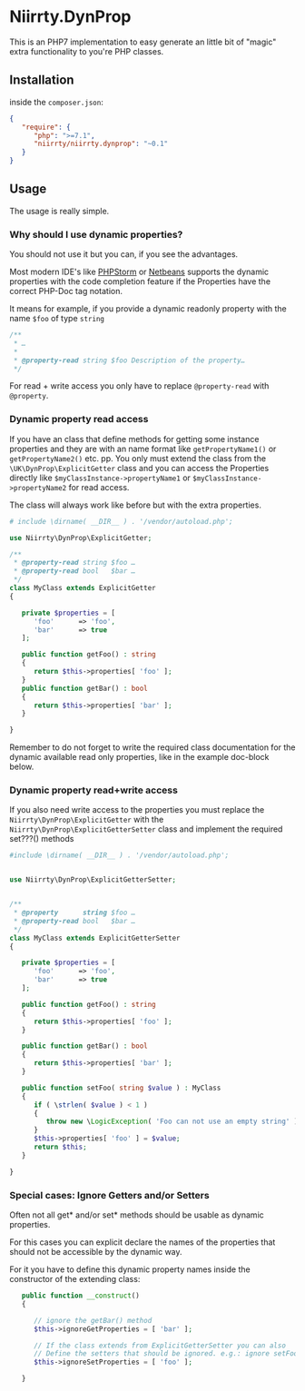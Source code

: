 # Niirrty.DynProp

This is an PHP7 implementation to easy generate an little bit of "magic" extra functionality to you're PHP classes.

## Installation

inside the `composer.json`:

```json
{
   "require": {
      "php": ">=7.1",
      "niirrty/niirrty.dynprop": "~0.1"
   }
}
```

## Usage

The usage is really simple.

### Why should I use dynamic properties?

You should not use it but you can, if you see the advantages.

Most modern IDE's like [PHPStorm](https://www.jetbrains.com/phpstorm/) or [Netbeans](https://netbeans.org/features/php/)
supports the dynamic properties with the code completion feature if the Properties have the correct PHP-Doc tag
notation.

It means for example, if you provide a dynamic readonly property with the name `$foo` of type `string`

```php
/**
 * …
 *
 * @property-read string $foo Description of the property…
 */
```

For read + write access you only have to replace `@property-read` with `@property`.

### Dynamic property read access

If you have an class that define methods for getting some instance properties and they are with an name format
like `getPropertyName1()` or `getPropertyName2()` etc. pp. You only must extend the class from the
`\UK\DynProp\ExplicitGetter` class and you can access the Properties directly like
`$myClassInstance->propertyName1` or `$myClassInstance->propertyName2` for read access.

The class will always work like before but with the extra properties.

```php
# include \dirname( __DIR__ ) . '/vendor/autoload.php';

use Niirrty\DynProp\ExplicitGetter;

/**
 * @property-read string $foo …
 * @property-read bool   $bar …
 */
class MyClass extends ExplicitGetter
{

   private $properties = [
      'foo'      => 'foo',
      'bar'      => true
   ];

   public function getFoo() : string
   {
      return $this->properties[ 'foo' ];
   }
   public function getBar() : bool
   {
      return $this->properties[ 'bar' ];
   }

}
```

Remember to do not forget to write the required class documentation for the dynamic available read only properties,
like in the example doc-block below.

### Dynamic property read+write access

If you also need write access to the properties you must replace the `Niirrty\DynProp\ExplicitGetter`
with the `Niirrty\DynProp\ExplicitGetterSetter` class and implement the required set???() methods

```php
#include \dirname( __DIR__ ) . '/vendor/autoload.php';


use Niirrty\DynProp\ExplicitGetterSetter;


/**
 * @property      string $foo …
 * @property-read bool   $bar …
 */
class MyClass extends ExplicitGetterSetter
{

   private $properties = [
      'foo'      => 'foo',
      'bar'      => true
   ];

   public function getFoo() : string
   {
      return $this->properties[ 'foo' ];
   }

   public function getBar() : bool
   {
      return $this->properties[ 'bar' ];
   }

   public function setFoo( string $value ) : MyClass
   {
      if ( \strlen( $value ) < 1 )
      {
         throw new \LogicException( 'Foo can not use an empty string' );
      }
      $this->properties[ 'foo' ] = $value;
      return $this;
   }

}
```

### Special cases: Ignore Getters and/or Setters

Often not all get* and/or set* methods should be usable as dynamic properties.

For this cases you can explicit declare the names of the properties that should not be accessible
by the dynamic way.

For it you have to define this dynamic property names inside the constructor of the extending class:

```php
   public function __construct()
   {

      // ignore the getBar() method
      $this->ignoreGetProperties = [ 'bar' ];

      // If the class extends from ExplicitGetterSetter you can also
      // Define the setters that should be ignored. e.g.: ignore setFoo()
      $this->ignoreSetProperties = [ 'foo' ];

   }
```
